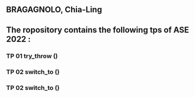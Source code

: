
## BRAGAGNOLO, Chia-Ling

## The ropository contains the following tps of ASE 2022 :
 
### TP 01 try_throw ()

### TP 02 switch_to ()

### TP 02 switch_to ()
